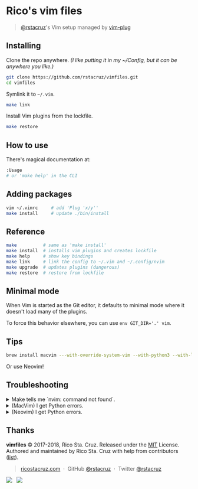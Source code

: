 # Rico's vim files

> [@rstacruz](https://ricostacruz.com)'s Vim setup managed by [vim-plug]

[vim-plug]: https://github.com/junegunn/vim-plug

## Installing

Clone the repo anywhere. _(I like putting it in my ~/Config,
but it can be anywhere you like.)_

```sh
git clone https://github.com/rstacruz/vimfiles.git
cd vimfiles
```

Symlink it to `~/.vim`.

```sh
make link
```

Install Vim plugins from the lockfile.

```sh
make restore
```

## How to use

There's magical documentation at:

```sh
:Usage
# or 'make help' in the CLI
```

## Adding packages

```sh
vim ~/.vimrc     # add 'Plug 'x/y''
make install     # update ./bin/install
```

## Reference

```sh
make          # same as 'make install'
make install  # installs vim plugins and creates lockfile
make help     # show key bindings
make link     # link the config to ~/.vim and ~/.config/nvim
make upgrade  # updates plugins (dangerous)
make restore  # restore from lockfile
```

## Minimal mode

When Vim is started as the Git editor, it defaults to minimal mode where it doesn't load many of the plugins.

To force this behavior elsewhere, you can use `env GIT_DIR='.' vim`.

## Tips

```sh
brew install macvim ---with-override-system-vim --with-python3 --with-lua --with-luajit
```

Or use Neovim!

## Troubleshooting

<details>
<summary>Make tells me `nvim: command not found`.</summary>

Either install neovim, or use `env vim=vim make` in place of `make`.

</details>

<details>
<summary>(MacVim) I get Python errors.</summary>

In macOS, use MacVim to use a better build of vim with support for Ruby, Python, Lua, and other niceties.

```sh
brew install macvim ---with-override-system-vim --with-python3 --with-lua --with-luajit
```

</details>

<details>
<summary>(Neovim) I get Python errors.</summary>

See `:help provider-python`.

</details>

## Thanks

**vimfiles** © 2017-2018, Rico Sta. Cruz. Released under the [MIT] License.<br>
Authored and maintained by Rico Sta. Cruz with help from contributors ([list][contributors]).

> [ricostacruz.com](http://ricostacruz.com) &nbsp;&middot;&nbsp;
> GitHub [@rstacruz](https://github.com/rstacruz) &nbsp;&middot;&nbsp;
> Twitter [@rstacruz](https://twitter.com/rstacruz)

[![](https://img.shields.io/github/followers/rstacruz.svg?style=social&label=@rstacruz)](https://github.com/rstacruz) &nbsp;
[![](https://img.shields.io/twitter/follow/rstacruz.svg?style=social&label=@rstacruz)](https://twitter.com/rstacruz)

[mit]: http://mit-license.org/
[contributors]: http://github.com/rstacruz/vimfiles/contributors

